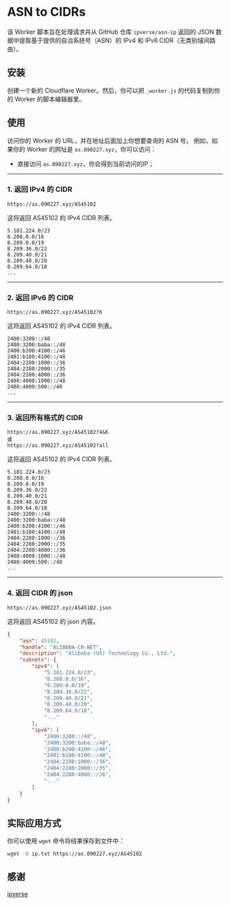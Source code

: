 # ASN to CIDRs

该 Worker 脚本旨在处理请求并从 GitHub 仓库 `ipverse/asn-ip` 返回的 JSON 数据中提取基于提供的自治系统号（ASN）的 IPv4 和 IPv6 CIDR（无类别域间路由）。

## 安装

创建一个新的 Cloudflare Worker。然后，你可以把 `_worker.js` 的代码复制到你的 Worker 的脚本编辑器里。

## 使用

访问你的 Worker 的 URL，并在地址后面加上你想要查询的 ASN 号。
例如，如果你的 Worker 的网址是 `as.090227.xyz`，你可以访问：

- 直接访问 `as.090227.xyz`，你会得到当前访问的IP；
---
### 1. 返回 IPv4 的 CIDR
```url
https://as.090227.xyz/AS45102
```

这将返回 AS45102 的 IPv4 CIDR 列表。
```
5.181.224.0/23
8.208.0.0/16
8.209.0.0/19
8.209.36.0/22
8.209.40.0/21
8.209.48.0/20
8.209.64.0/18
...
```
---
### 2. 返回 IPv6 的 CIDR
```url
https://as.090227.xyz/AS45102?6
```

这将返回 AS45102 的 IPv4 CIDR 列表。
```
2400:3200::/48
2400:3200:baba::/48
2400:b200:4100::/46
2401:b180:4100::/48
2404:2280:1000::/36
2404:2280:2000::/35
2404:2280:4000::/36
2408:4000:1000::/48
2408:4009:500::/48
...
```
---
### 3. 返回所有格式的 CIDR
```url
https://as.090227.xyz/AS45102?4&6
或
https://as.090227.xyz/AS45102?all
```

这将返回 AS45102 的 IPv4 CIDR 列表。
```
5.181.224.0/23
8.208.0.0/16
8.209.0.0/19
8.209.36.0/22
8.209.40.0/21
8.209.48.0/20
8.209.64.0/18
2400:3200::/48
2400:3200:baba::/48
2400:b200:4100::/46
2401:b180:4100::/48
2404:2280:1000::/36
2404:2280:2000::/35
2404:2280:4000::/36
2408:4000:1000::/48
2408:4009:500::/48
...
```
---
### 4. 返回 CIDR 的 json
```url
https://as.090227.xyz/AS45102.json
```

这将返回 AS45102 的 json 内容。
```json
{
    "asn": 45102,
    "handle": "ALIBABA-CN-NET",
    "description": "Alibaba (US) Technology Co., Ltd.",
    "subnets": {
        "ipv4": [
            "5.181.224.0/23",
            "8.208.0.0/16",
            "8.209.0.0/19",
            "8.209.36.0/22",
            "8.209.40.0/21",
            "8.209.48.0/20",
            "8.209.64.0/18",
            "..."
        ],
        "ipv6": [
            "2400:3200::/48",
            "2400:3200:baba::/48",
            "2400:b200:4100::/46",
            "2401:b180:4100::/48",
            "2404:2280:1000::/36",
            "2404:2280:2000::/35",
            "2404:2280:4000::/36",
            "..."
        ]
    }
}
```

## 实际应用方式

你可以使用 `wget` 命令将结果保存到文件中：

```bash
wget -O ip.txt https://as.090227.xyz/AS45102
```

## 感谢

[ipverse](https://github.com/ipverse/asn-ip)